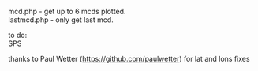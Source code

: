 mcd.php - get up to 6 mcds plotted.  
lastmcd.php - only get last mcd.    
 
  
to do:   
SPS  









thanks to Paul Wetter (https://github.com/paulwetter) for lat and lons fixes